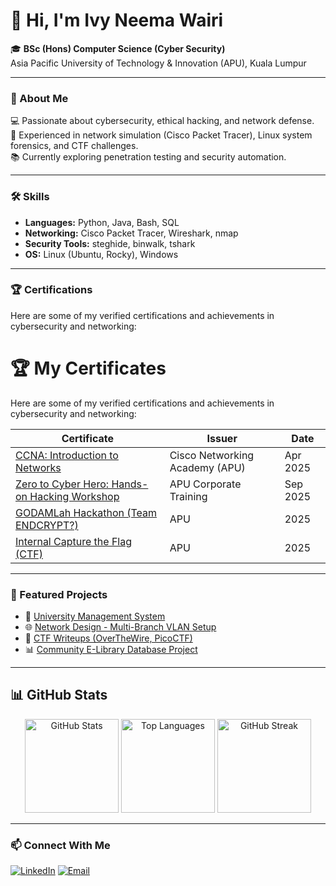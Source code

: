 # 👋 Hi, I'm Ivy Neema Wairi  

🎓 **BSc (Hons) Computer Science (Cyber Security)**  
Asia Pacific University of Technology & Innovation (APU), Kuala Lumpur  


---

### 🧩 About Me
💻 Passionate about cybersecurity, ethical hacking, and network defense.  
🔐 Experienced in network simulation (Cisco Packet Tracer), Linux system forensics, and CTF challenges.  
📚 Currently exploring penetration testing and security automation.

---

### 🛠️ Skills
- **Languages:** Python, Java, Bash, SQL  
- **Networking:** Cisco Packet Tracer, Wireshark, nmap  
- **Security Tools:** steghide, binwalk, tshark  
- **OS:** Linux (Ubuntu, Rocky), Windows  

---

### 🏆 Certifications
Here are some of my verified certifications and achievements in cybersecurity and networking:

# 🏆 My Certificates

Here are some of my verified certifications and achievements in cybersecurity and networking:

| Certificate | Issuer | Date |
|--------------|---------|------|
| [CCNA: Introduction to Networks](./CCNAITNUpdated20250408-26-er13w3.pdf) | Cisco Networking Academy (APU) | Apr 2025 |
| [Zero to Cyber Hero: Hands-on Hacking Workshop](./Zero%20to%20cyber%20hero.pdf) | APU Corporate Training | Sep 2025 |
| [GODAMLah Hackathon (Team ENDCRYPT?)](./GODAMLah%20Certificate%20of%20participation%20v2%20(40)[1].pdf) | APU | 2025 |
| [Internal Capture the Flag (CTF)](./internal%20CTF.pdf) | APU | 2025 |

---

### 🚀 Featured Projects
- 🔐 [University Management System](#)  
- 🌐 [Network Design - Multi-Branch VLAN Setup](#)  
- 🧠 [CTF Writeups (OverTheWire, PicoCTF)](#)  
- 📊 [Community E-Library Database Project](#)  

---

## 📊 GitHub Stats

<div align="center">

<!-- Overall Stats -->
<img src="https://github-readme-stats.vercel.app/api?username=IvyNeema&show_icons=true&theme=tokyonight&hide_border=false&border_radius=12&rank_icon=github" height="150" alt="GitHub Stats"/>

<!-- Top Languages -->
<img src="https://github-readme-stats.vercel.app/api/top-langs/?username=IvyNeema&layout=compact&langs_count=3&hide=html,css,javascript&theme=tokyonight&border_radius=12&custom_title=Languages:%20Python%20•%20C%23%20•%20Java" height="150" alt="Top Languages"/>

<!-- Streak Stats -->
<img src="https://github-readme-streak-stats.herokuapp.com/?user=IvyNeema&theme=tokyonight&hide_border=false&border_radius=12" height="150" alt="GitHub Streak"/>

</div>



---

### 📫 Connect With Me
[![LinkedIn](https://img.shields.io/badge/LinkedIn-Ivy_Neema_Wairi-blue?style=flat-square&logo=linkedin)](https://www.linkedin.com/in/ivy-neema-121910262/)
[![Email](https://img.shields.io/badge/Email-tp085624%40mail.apu.edu.my-red?style=flat-square&logo=gmail)](mailto:tp085624@mail.apu.edu.my)
